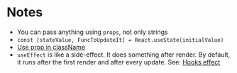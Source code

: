 # Notes

* You can pass anything using `props`, not only strings
* `const [stateValue, FuncToUpdateIt] = React.useState(initialValue)`
* [Use prop in className](https://stackoverflow.com/questions/32230635/passing-in-class-names-to-react-components)
* `useEffect` is like a side-effect. It does something after render. By default, it runs after the first render and after every update. See: [Hooks effect](https://reactjs.org/docs/hooks-effect.html)